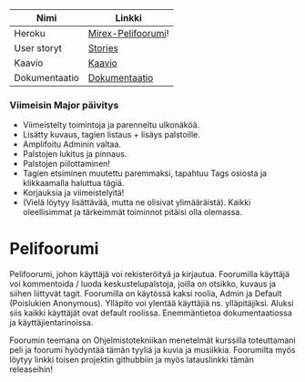 Nimi | Linkki
-|-
Heroku | [Mirex-Pelifoorumi](https://mirex-pelifoorumi.herokuapp.com/)!
User storyt | [Stories](https://github.com/Mirex97/Pelifoorumi/blob/master/documentation/UserStories.md)
Kaavio | [Kaavio](https://raw.githubusercontent.com/Mirex97/Pelifoorumi/master/documentation/Tietokanta%20(uusi).png)
Dokumentaatio | [Dokumentaatio](https://github.com/Mirex97/Pelifoorumi/blob/master/documentation/Dokumentaatio.md)

### Viimeisin Major päivitys
- Viimeistelty toimintoja ja parenneltu ulkonäköä.
- Lisätty kuvaus, tagien listaus + lisäys palstoille.
- Amplifoitu Adminin valtaa.
- Palstojen lukitus ja pinnaus.
- Palstojen piilottaminen!
- Tagien etsiminen muutettu paremmaksi, tapahtuu Tags osiosta ja klikkaamalla haluttua tägiä.
- Korjauksia ja viimeistelyitä!
- (Vielä löytyy lisättävää, mutta ne olisivat ylimääräistä). Kaikki oleellisimmat ja tärkeimmät toiminnot pitäisi olla olemassa.

# Pelifoorumi
Pelifoorumi, johon käyttäjä voi rekisteröityä ja kirjautua. Foorumilla käyttäjä voi kommentoida / luoda keskustelupalstoja, joilla on
otsikko, kuvaus ja siihen liittyvät tagit. Foorumilla on käytössä kaksi roolia, Admin ja Default (Poislukien Anonymous).
Ylläpito voi ylentää käyttäjiä ns. ylläpitäjiksi. Aluksi siis kaikki käyttäjät ovat default roolissa.
Enemmäntietoa dokumentaatiossa ja käyttäjientarinoissa.

Foorumin teemana on Ohjelmistotekniikan menetelmät kurssilla toteuttamani peli ja foorumi hyödyntää tämän tyyliä ja kuvia ja musiikkia.
Foorumilta myös löytyy linkki toisen projektin githubbiin ja myös latauslinkki tämän releaseihin!
